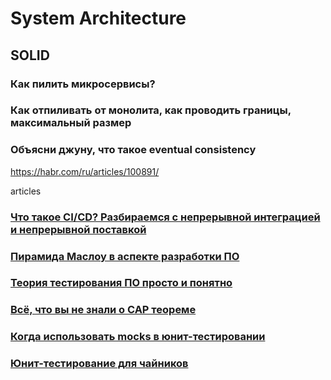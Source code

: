 # System Architecture
## SOLID
### Как пилить микросервисы?
### Как отпиливать от монолита, как проводить границы, максимальный размер
### Объясни джуну, что такое eventual consistency
https://habr.com/ru/articles/100891/

articles

### [Что такое CI/CD? Разбираемся с непрерывной интеграцией и непрерывной поставкой](https://habr.com/ru/companies/otus/articles/515078/)

### [Пирамида Маслоу в аспекте разработки ПО](https://habr.com/ru/articles/587620/)

### [Теория тестирования ПО просто и понятно](https://habr.com/ru/articles/587620/)

### [Всё, что вы не знали о CAP теореме](https://habr.com/ru/articles/328792/)

### [Когда использовать mocks в юнит-тестировании](https://habr.com/ru/articles/577424/)

### [Юнит-тестирование для чайников](https://habr.com/ru/articles/169381/)

### []()

### []()

### []()

### []()
